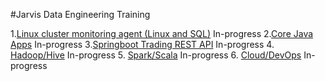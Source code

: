 #Jarvis Data Engineering Training

1.[Linux cluster monitoring agent (Linux and SQL)](./linux_sql) In-progress
2.[Core Java Apps](./core_java) In-progress
3.[Springboot Trading REST API](./springboot) In-progress
4. [Hadoop/Hive](./hadoop) In-progress
5. [Spark/Scala](./spark) In-progress
6. [Cloud/DevOps](./cloud_devops) In-progress
